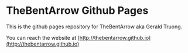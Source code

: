 # TheBentArrow Github Pages
This is the github pages repository for TheBentArrow aka Gerald Truong.

You can reach the website at [http://thebentarrow.github.io](http://thebentarrow.github.io)
